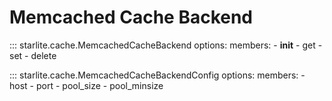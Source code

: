 # Memcached Cache Backend

::: starlite.cache.MemcachedCacheBackend
    options:
        members:
            - __init__
            - get
            - set
            - delete

::: starlite.cache.MemcachedCacheBackendConfig
    options:
        members:
            - host
            - port
            - pool_size
            - pool_minsize
